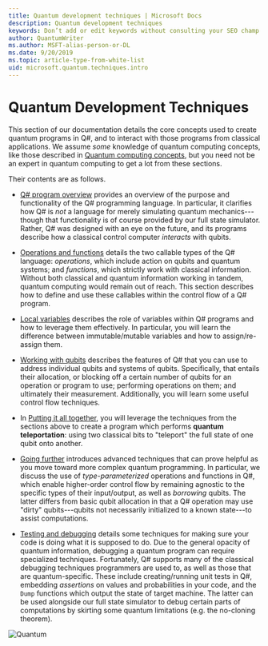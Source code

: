 ```yaml
---
title: Quantum development techniques | Microsoft Docs 
description: Quantum development techniques 
keywords: Don’t add or edit keywords without consulting your SEO champ.
author: QuantumWriter
ms.author: MSFT-alias-person-or-DL
ms.date: 9/20/2019
ms.topic: article-type-from-white-list
uid: microsoft.quantum.techniques.intro
---
```



# Quantum Development Techniques

This section of our documentation details the core concepts used to create quantum programs in Q#, and to interact with those programs from classical applications.
We assume *some* knowledge of quantum computing concepts, like those described in [Quantum computing concepts](xref:microsoft.quantum.concepts.intro), but you need not be an expert in quantum computing to get a lot from these sections.

Their contents are as follows.

- [Q# program overview](xref:microsoft.quantum.techniques.file-structure) provides an overview of the purpose and functionality of the Q# programming language. 
	In particular, it clarifies how Q# is *not* a language for merely simulating quantum mechanics---though that functionality is of course provided by our full state simulator. 
	Rather, Q# was designed with an eye on the future, and its programs describe how a classical control computer *interacts* with qubits. 

- [Operations and functions](xref:microsoft.quantum.techniques.opsandfunctions) details the two callable types of the Q# language: *operations*, which include action on qubits and quantum systems; and *functions*, which strictly work with classical information. 
	Without both classical and quantum information working in tandem, quantum computing would remain out of reach. 
	This section describes how to define and use these callables within the control flow of a Q# program.

- [Local variables](xref:microsoft.quantum.techniques.local-variables) describes the role of variables within Q# programs and how to leverage them effectively. 
	In particular, you will learn the difference between immutable/mutable variables and how to assign/re-assign them.

- [Working with qubits](xref:microsoft.quantum.techniques.qubits) describes the features of Q# that you can use to address individual qubits and systems of qubits. 
	Specifically, that entails their allocation, or blocking off a certain number of qubits for an operation or program to use; performing operations on them; and ultimately their measurement. 
	Additionally, you will learn some useful control flow techniques.

- In [Putting it all together](xref:microsoft.quantum.techniques.puttingittogether), you will leverage the techniques from the sections above to create a program which performs **quantum teleportation**: using two classical bits to "teleport" the full state of one qubit onto another.

- [Going further](xref:microsoft.quantum.techniques.going-further) introduces advanced techniques that can prove helpful as you move toward more complex quantum programming. 
	In particular, we discuss the use of *type-parameterized* operations and functions in Q#, which enable higher-order control flow by remaining agnostic to the specific types of their input/output, as well as *borrowing* qubits. 
	The latter differs from basic qubit allocation in that a Q# operation may use "dirty" qubits---qubits not necessarily initialized to a known state---to assist computations.

- [Testing and debugging](xref:microsoft.quantum.techniques.testing-and-debugging) details some techniques for making sure your code is doing what it is supposed to do. 
	Due to the general opacity of quantum information, debugging a quantum program can require specialized techniques. 
	Fortunately, Q# supports many of the classical debugging techniques programmers are used to, as well as those that are quantum-specific. These include creating/running unit tests in Q#, embedding *assertions* on values and probabilities in your code, and the `Dump` functions which output the state of target machine. 
	The latter can be used alongside our full state simulator to debug certain parts of computations by skirting some quantum limitations (e.g. the no-cloning theorem).


![Quantum](~/media/mobius_strip_preview.png)
